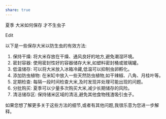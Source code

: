 ```yaml
---
share: true
---
```


夏季 大米如何保存 才不生虫子

Edit

以下是一些保存大米以防生虫的有效方法:

1. 保持干燥: 将大米存放在干燥、通风良好的地方,避免潮湿环境。
2. 密封容器: 使用密封性好的容器储存大米,如塑料密封桶或玻璃罐。
3. 低温储存: 可以将大米放入冰箱冷藏,低温可以抑制虫卵孵化。
4. 添加防虫植物: 在米缸中放入一些天然防虫植物,如干辣椒、八角、月桂叶等。
5. 定期检查: 每隔一段时间检查大米,及时发现并处理可能出现的问题。
6. 分批购买: 夏季可以少量多次购买大米,减少长期储存的风险。
7. 清洁储存区: 保持储米区域的清洁,避免其他食物残渣吸引虫子。

如果您想了解更多关于这些方法的细节,或者有其他问题,我很乐意为您进一步解释。